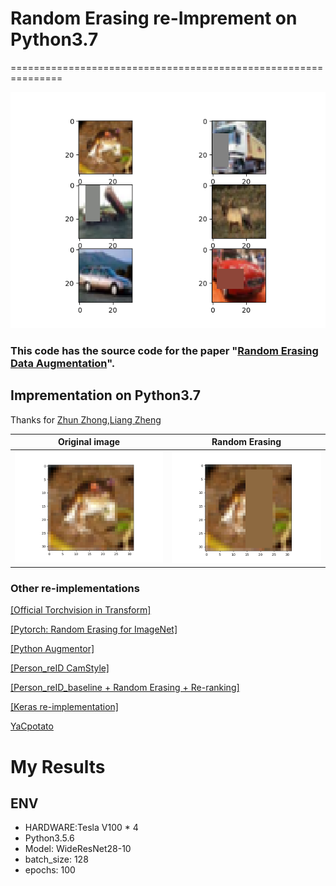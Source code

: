 # Random Erasing re-Imprement on Python3.7
===============================================================

![Examples](./githubREADMEusedImages/RandomErasingEffectedSample2.png)

### This code has the source code for the paper "[Random Erasing Data Augmentation](https://arxiv.org/abs/1708.04896)".  

## Imprementation on Python3.7


Thanks for [Zhun Zhong](https://github.com/zhunzhong07),[Liang Zheng](http://liangzheng.com.cn)

| Original image                                                                                             | Random Erasing                                                                                                                        |
|----------------------------------------------------------------------------------------------------------------------------|--------------------------------------------------------------------------------------------------------------------------------------------------------|
| ![Original](./githubREADMEusedImages/banirra.png) | ![Original](./githubREADMEusedImages/RandomErasingEffectedSample.png) |


### Other re-implementations

[\[Official Torchvision in Transform\]](https://pytorch.org/docs/master/torchvision/transforms.html#torchvision.transforms.RandomErasing)

[\[Pytorch: Random Erasing for ImageNet\]](https://github.com/rwightman/pytorch-image-models)

[\[Python Augmentor\]](http://augmentor.readthedocs.io/en/master/code.html#Augmentor.Pipeline.Pipeline.random_erasing)

[\[Person_reID CamStyle\]](https://github.com/zhunzhong07/CamStyle)

[\[Person_reID_baseline + Random Erasing + Re-ranking\]](https://github.com/layumi/Person_reID_baseline_pytorch)

[\[Keras re-implementation\]](https://github.com/yu4u/cutout-random-erasing)


[YaCpotato](https://github.com/YaCpotato)

# My Results

## ENV
* HARDWARE:Tesla V100 * 4
* Python3.5.6
* Model: WideResNet28-10
* batch_size: 128
* epochs: 100
